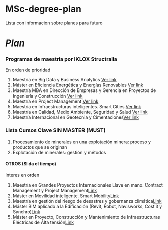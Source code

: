# MSc-degree-plan
Lista con informacion sobre planes para futuro

# *Plan*

### Programas de maestria por IKLOX Structralia

En orden de prioridad
1. Maestría en Big Data y Business Analytics [Ver link](https://www.structuralia.com/formacion/master-en-big-data-y-business-analytics)
2. Máster en Eficiencia Energética y Energías Renovables [Ver link](https://www.structuralia.com/formacion/master-en-eficiencia-energetica-y-energias-renovables)
3. Maestría MBA en Dirección de Empresas y Gerencia en Proyectos de Ingeniería y Construcción [Ver link](https://www.structuralia.com/formacion/master-mba-en-direccion-de-empresas-y-gerencia-en-proyectos-de-ingenieria-y-construccion)
4. Maestría en Project Management [Ver link](https://www.structuralia.com/formacion/master-en-project-management)
5. Maestría en Infraestructuras inteligentes. Smart Cities [Ver link](https://www.structuralia.com/formacion/master-en-infraestructuras-inteligentes-smart-cities)
6. Maestría en Calidad, Medio Ambiente, Seguridad y Salud [Ver link](https://www.structuralia.com/formacion/master-calidad-medio-ambiente-seguridad-salud)
7. Maestría Internacional en Geotecnia y Cimentaciones[Ver link](https://www.structuralia.com/formacion/master-internacional-geotecnia-cimentaciones)

### Lista Cursos Clave SIN MASTER (MUST)
1. Procesamiento de minerales en una explotación minera: proceso y productos que se originan
2. Explotación de minerales: gestión y métodos

#### OTROS (SI da el tiempo)
Interes en orden
1. Maestría en Grandes Proyectos Internacionales Llave en mano. Contract Management y Project Management[Link](https://www.structuralia.com/formacion/master-en-grandes-proyectos-internacionales-llave-en-mano-contract-management-y-project-management) 
2. Máster en Movilidad inteligente. Smart Mobility[Link](https://www.structuralia.com/formacion/master-en-smart-mobility)
3. Maestría en gestión del riesgo de desastres y gobernanza climática[Link](https://www.structuralia.com/formacion/master-gestion-riesgo-desastres-y-gobernanza-climatica)
4. Máster BIM aplicado a la Edificación (Revit, Robot, Navisworks, Cost it y Synchro)[Link](https://www.structuralia.com/formacion/master-bim-edificacion)
5. Máster en Proyecto, Construcción y Mantenimiento de Infraestructuras Eléctricas de Alta tensión[Link](https://www.structuralia.com/formacion/master-en-proyecto-construccion-y-mantenimiento-de-infraestructuras-electricas-de-alta-tension)
